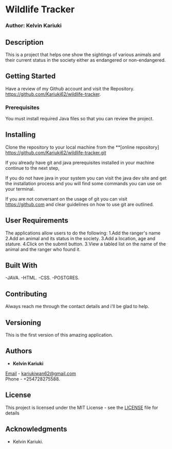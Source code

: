 # Wildlife Tracker 
### Author: Kelvin Kariuki
## Description
This is a project that helps one show the sightings of various animals and their current status in the society either as endangered or non-endangered.

## Getting Started
Have a review of my Github account and visit the Repository.
https://github.com/Kariuki62/wildlife-tracker.

### Prerequisites

You must install required Java files so that you can review the project.

## Installing

Clone the repository to your local machine from the **[online repository]
https://github.com/Kariuki62/wildlife-tracker.git

If you already have git and java prerequisites installed in your machine continue to the next step,

If you do not have java in your system you can visit the java dev site and get the installation process and you will find some commands you can use on your terminal.

If you are not conversant on the usage of git you can visit https://github.com and clear guidelines on how to use git are outlined.

## User Requirements

The applications allow users to do the following:
1.Add the ranger's name 
2.Add an animal and its status in the society.
3.Add a location, age and stature.
4.Click on the submit button.
3.View a tabled list on the name of the animal and the ranger who found it.

## Built With

-JAVA.
-HTML.
-CSS.
-POSTGRES.

## Contributing

Always reach me through the contact details and i'll be glad to help.

## Versioning

This is the first version of this amazing application.

## Authors

- **Kelvin Kariuki**

[Email](https://mail.google.com) - kariukiwan62@gmail.com <br>
Phone - +254728275588.

## License

This project is licensed under the MIT License - see the [LICENSE](LICENSE) file for details

## Acknowledgments

- Kelvin Kariuki.
